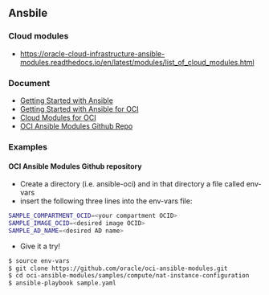 ## Ansbile
### Cloud modules
* https://oracle-cloud-infrastructure-ansible-modules.readthedocs.io/en/latest/modules/list_of_cloud_modules.html
### Document
* [Getting Started with Ansible](https://docs.ansible.com/ansible/devel/user_guide/intro_getting_started.html)
* [Getting Started with Ansible for OCI](https://docs.cloud.oracle.com/iaas/Content/API/SDKDocs/ansiblegetstarted.htm)
* [Cloud Modules for OCI](https://oracle-cloud-infrastructure-ansible-modules.readthedocs.io/en/latest/modules/list_of_cloud_modules.html)
* [OCI Ansible Modules Github Repo](https://github.com/oracle/oci-ansible-modules)

### Examples
#### OCI Ansible Modules Github repository 
* Create a directory (i.e. ansible-oci) and in that directory a file called env-vars
* insert the following three lines into the env-vars file:
```bash
SAMPLE_COMPARTMENT_OCID=<your compartment OCID>
SAMPLE_IMAGE_OCID=<desired image OCID>
SAMPLE_AD_NAME=<desired AD name>
```
* Give it a try! 
```bash
$ source env-vars
$ git clone https://github.com/oracle/oci-ansible-modules.git 
$ cd oci-ansible-modules/samples/compute/nat-instance-configuration
$ ansible-playbook sample.yaml

```
